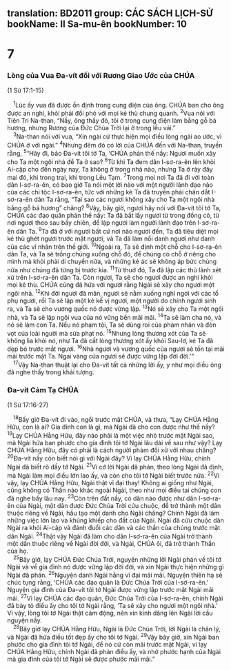 translation: BD2011
group: CÁC SÁCH LỊCH-SỬ
bookName: II Sa-mu-ên 
bookNumber: 10
-------

<div class="title"><h1>7</h1><h3>Lòng của Vua Ða-vít đối với Rương Giao Ước của CHÚA</h3><p>(1 Sử 17:1-15)</p></div>
<span class="verse 2sa_7_1"> <sup>1</sup>Lúc ấy vua đã được ổn định trong cung điện của ông. CHÚA ban cho ông được an nghỉ, khỏi phải đối phó với mọi kẻ thù chung quanh. </span>
<span class="verse 2sa_7_2"><sup>2</sup>Vua nói với Tiên Tri Na-than, “Nầy, ông thấy đó, tôi ở trong cung điện làm bằng gỗ bá hương, nhưng Rương của Ðức Chúa Trời lại ở trong lều vải.”<br/></span>
<span class="verse 2sa_7_3"> <sup>3</sup>Na-than nói với vua, “Xin ngài cứ thực hiện mọi điều lòng ngài ao ước, vì CHÚA ở với ngài.” </span>
<span class="verse 2sa_7_4"><sup>4</sup>Nhưng đêm đó có lời của CHÚA đến với Na-than, truyền rằng, </span>
<span class="verse 2sa_7_5"><sup>5</sup>“Hãy đi, bảo Ða-vít tôi tớ Ta, ‘CHÚA phán thế nầy: Ngươi muốn xây cho Ta một ngôi nhà để Ta ở sao? </span>
<span class="verse 2sa_7_6"><sup>6</sup>Từ khi Ta đem dân I-sơ-ra-ên lên khỏi Ai-cập cho đến ngày nay, Ta không ở trong nhà nào, nhưng Ta ở rày đây mai đó, khi trong trại, khi trong Lều Tạm. </span>
<span class="verse 2sa_7_7"><sup>7</sup>Trong mọi nơi Ta đã đi với toàn dân I-sơ-ra-ên, có bao giờ Ta nói một lời nào với một người lãnh đạo nào của các chi tộc I-sơ-ra-ên, tức với những kẻ Ta đã truyền phải chăn dắt I-sơ-ra-ên dân Ta rằng, “Tại sao các ngươi không xây cho Ta một ngôi nhà bằng gỗ bá hương” chăng? </span>
<span class="verse 2sa_7_8"><sup>8</sup>Vậy, bây giờ, ngươi hãy nói với Ða-vít tôi tớ Ta, CHÚA các đạo quân phán thế nầy: Ta đã bắt lấy ngươi từ trong đồng cỏ, từ nơi ngươi theo sau bầy chiên, để lập ngươi làm người lãnh đạo trên I-sơ-ra-ên dân Ta. </span>
<span class="verse 2sa_7_9"><sup>9</sup>Ta đã ở với ngươi bất cứ nơi nào ngươi đến, Ta đã tiêu diệt mọi kẻ thù ghét ngươi trước mặt ngươi, và Ta đã làm nổi danh ngươi như danh của các vĩ nhân trên thế giới. </span>
<span class="verse 2sa_7_10"><sup>10</sup>Ngoài ra, Ta sẽ định một chỗ cho I-sơ-ra-ên dân Ta, và Ta sẽ trồng chúng xuống chỗ đó, để chúng có chỗ ở riêng cho mình mà khỏi phải di chuyển nữa, và những kẻ ác sẽ không áp bức chúng nữa như chúng đã từng bị trước kia. </span>
<span class="verse 2sa_7_11"><sup>11</sup>Từ thuở đó, Ta đã lập các thủ lãnh xét xử trên I-sơ-ra-ên dân Ta. Còn ngươi, Ta sẽ cho ngươi được an nghỉ khỏi mọi kẻ thù. CHÚA cũng đã hứa với ngươi rằng Ngài sẽ xây cho ngươi một ngôi nhà. </span>
<span class="verse 2sa_7_12"><sup>12</sup>Khi đời ngươi đã mãn, ngươi sẽ nằm xuống nghỉ ngơi với các tổ phụ ngươi, rồi Ta sẽ lập một kẻ kế vị ngươi, một người do chính ngươi sinh ra, và Ta sẽ cho vương quốc nó được vững lập. </span>
<span class="verse 2sa_7_13"><sup>13</sup>Nó sẽ xây cho Ta một ngôi nhà, và Ta sẽ lập ngôi vua của nó vững bền mãi mãi. </span>
<span class="verse 2sa_7_14"><sup>14</sup>Ta sẽ làm cha nó, và nó sẽ làm con Ta. Nếu nó phạm tội, Ta sẽ dùng roi của phàm nhân và đòn vọt của loài người mà sửa phạt nó. </span>
<span class="verse 2sa_7_15"><sup>15</sup>Nhưng lòng thương xót của Ta sẽ không lìa khỏi nó, như Ta đã cất lòng thương xót ấy khỏi Sau-lơ, kẻ Ta đã dẹp bỏ trước mắt ngươi. </span>
<span class="verse 2sa_7_16"><sup>16</sup>Nhà ngươi và vương quốc của ngươi sẽ tồn tại mãi mãi trước mặt Ta. Ngai vàng của ngươi sẽ được vững lập đời đời.’”<br/></span>
<span class="verse 2sa_7_17"> <sup>17</sup>Vậy Na-than thuật lại cho Ða-vít tất cả những lời ấy, y như mọi điều ông đã nghe thấy trong khải tượng.<br/></span>
<div class="title"><h3>Ða-vít Cảm Tạ CHÚA</h3><p>(1 Sử 17:16-27)</p></div>
<span class="verse 2sa_7_18"> <sup>18</sup>Bấy giờ Ða-vít đi vào, ngồi trước mặt CHÚA, và thưa, “Lạy CHÚA Hằng Hữu, con là ai? Gia đình con là gì, mà Ngài đã cho con được như thế nầy? </span>
<span class="verse 2sa_7_19"><sup>19</sup>Lạy CHÚA Hằng Hữu, đây nào phải là một việc nhỏ trước mặt Ngài sao, mà Ngài hứa ban phước cho gia đình tôi tớ Ngài lâu dài về sau như vậy? Lạy CHÚA Hằng Hữu, đây có phải là cách người phàm đối xử với nhau chăng? </span>
<span class="verse 2sa_7_20"><sup>20</sup>Ða-vít nầy còn biết nói gì với Ngài đây? Vì lạy CHÚA Hằng Hữu, chính Ngài đã biết rõ đầy tớ Ngài. </span>
<span class="verse 2sa_7_21"><sup>21</sup>Vì cớ lời Ngài đã phán, theo lòng Ngài đã định, mà Ngài làm mọi điều lớn lao ấy, và còn cho tôi tớ Ngài biết trước nữa. </span>
<span class="verse 2sa_7_22"><sup>22</sup>Vì vậy, lạy CHÚA Hằng Hữu, Ngài thật vĩ đại thay! Không ai giống như Ngài, cũng không có Thần nào khác ngoài Ngài, theo như mọi điều tai chúng con đã nghe bấy lâu nay. </span>
<span class="verse 2sa_7_23"><sup>23</sup>Còn trên đất nầy, có dân nào được như dân I-sơ-ra-ên của Ngài, một dân được Ðức Chúa Trời cứu chuộc, để trở thành một dân thuộc riêng về Ngài, hầu tạo một danh cho Ngài chăng? Chính Ngài đã làm những việc lớn lao và khủng khiếp cho đất của Ngài. Ngài đã cứu chuộc dân Ngài ra khỏi Ai-cập và đánh đuổi các dân và các thần của chúng trước mặt dân Ngài. </span>
<span class="verse 2sa_7_24"><sup>24</sup>Thật vậy Ngài đã làm cho dân I-sơ-ra-ên của Ngài trở thành một dân thuộc riêng về Ngài đời đời, và Ngài, CHÚA ôi, đã trở thành Thần của họ.<br/></span>
<span class="verse 2sa_7_25"> <sup>25</sup>Bây giờ, lạy CHÚA Ðức Chúa Trời, nguyện những lời Ngài phán về tôi tớ Ngài và về gia đình nó được vững lập đời đời, và xin Ngài thực hiện những gì Ngài đã phán. </span>
<span class="verse 2sa_7_26"><sup>26</sup>Nguyện danh Ngài hằng vĩ đại mãi mãi. Nguyện thiên hạ sẽ chúc tụng rằng, ‘CHÚA các đạo quân là Ðức Chúa Trời của I-sơ-ra-ên.’ Nguyện gia đình của Ða-vít tôi tớ Ngài được vững lập trước mặt Ngài mãi mãi. </span>
<span class="verse 2sa_7_27"><sup>27</sup>Vì lạy CHÚA các đạo quân, Ðức Chúa Trời của I-sơ-ra-ên, chính Ngài đã bày tỏ điều ấy cho tôi tớ Ngài rằng, ‘Ta sẽ xây cho ngươi một ngôi nhà.’ Vì vậy, lòng tôi tớ Ngài thật cảm động, nên xin kính dâng lên Ngài lời cầu nguyện nầy.<br/></span>
<span class="verse 2sa_7_28"> <sup>28</sup>Bây giờ lạy CHÚA Hằng Hữu, Ngài là Ðức Chúa Trời, lời Ngài là chân lý, và Ngài đã hứa điều tốt đẹp ấy cho tôi tớ Ngài. </span>
<span class="verse 2sa_7_29"><sup>29</sup>Vậy bây giờ, xin Ngài ban phước cho gia đình tôi tớ Ngài, để nó cứ còn mãi trước mặt Ngài, vì lạy CHÚA Hằng Hữu, chính Ngài đã phán điều ấy, và nhờ phước hạnh của Ngài mà gia đình của tôi tớ Ngài sẽ được phước mãi mãi.”<br/></span>
